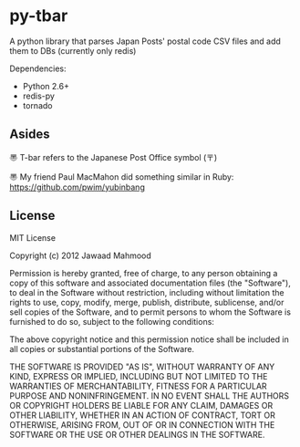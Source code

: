 py-tbar
===========

A python library that parses Japan Posts' postal code CSV files and add them to DBs (currently only redis)  

Dependencies:
- Python 2.6+
- redis-py
- tornado

Asides
-------------
〠 T-bar refers to the Japanese Post Office symbol (〒)

〠 My friend Paul MacMahon did something similar in Ruby: https://github.com/pwim/yubinbang

License
-------------
MIT License

Copyright (c) 2012 Jawaad Mahmood

Permission is hereby granted, free of charge, to any person obtaining a copy of this software and associated documentation files (the "Software"), to deal in the Software without restriction, including without limitation the rights to use, copy, modify, merge, publish, distribute, sublicense, and/or sell copies of the Software, and to permit persons to whom the Software is furnished to do so, subject to the following conditions:

The above copyright notice and this permission notice shall be included in all copies or substantial portions of the Software.

THE SOFTWARE IS PROVIDED "AS IS", WITHOUT WARRANTY OF ANY KIND, EXPRESS OR IMPLIED, INCLUDING BUT NOT LIMITED TO THE WARRANTIES OF MERCHANTABILITY, FITNESS FOR A PARTICULAR PURPOSE AND NONINFRINGEMENT. IN NO EVENT SHALL THE AUTHORS OR COPYRIGHT HOLDERS BE LIABLE FOR ANY CLAIM, DAMAGES OR OTHER LIABILITY, WHETHER IN AN ACTION OF CONTRACT, TORT OR OTHERWISE, ARISING FROM, OUT OF OR IN CONNECTION WITH THE SOFTWARE OR THE USE OR OTHER DEALINGS IN THE SOFTWARE.
